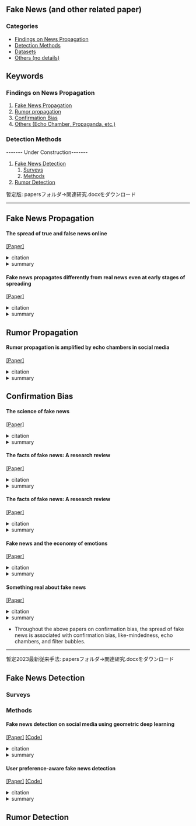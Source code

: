 Fake News (and other related paper)
---

### Categories
- [Findings on News Propagation](#findings-on-news-propagation)
- [Detection Methods](#detection-methods)
- [Datasets](https://github.com/S-K-KU/references/blob/main/papers/Datasets.md)
- [Others (no details)](https://github.com/S-K-KU/references/blob/main/papers/others_with_no_details/other_categories.md)

## Keywords

### Findings on News Propagation
1. [Fake News Propagation](#fake-news-propagation)
2. [Rumor propagation](#rumor-propagation)
3. [Confirmation Bias](#confirmation-bias)
4. [Others (Echo Chamber, Propaganda, etc.)](https://github.com/S-K-KU/references/blob/main/papers/others_with_no_details/Others_on_News_Propagation_and_Malicious_Behavior.md)

### Detection Methods 
------- Under Construction-------
1. [Fake News Detection](#fake-news-detection)
   1. [Surveys](#surveys)
   2. [Methods](#methods)
2. [Rumor Detection](#rumor-detection)

暫定版: papersフォルダ->関連研究.docxをダウンロード

---

[//]: # (### Title &#40;Conference or Journal&#41;)

[//]: # ()
[//]: # ([[Paper]]&#40;&#41;)

[//]: # ([[Code]]&#40;&#41;)

[//]: # ([[bibtex]]&#40;&#41;)

[//]: # ()
[//]: # (<details><summary>citation</summary><div>)
[//]: # (<details><summary>summary</summary><div>)

[//]: # (  )
[//]: # (    )

[//]: # (- 調査中
)

[//]: # (    )

[//]: # (  </div></details>  
  )

[//]: # (  ```)

[//]: # (  調査中)

[//]: # (  ```)

[//]: # (- Keywords : `keyword`)


## Fake News Propagation
#### The spread of true and false news online

[[Paper]](https://www.science.org/doi/10.1126/science.aap9559)

<details>
<summary>citation</summary>
- Soroush Vosoughi, Deb Roy, and Sinan Aral, "The spread of true and false news online," Science, vol.359, issue 6380, pp.1146-1151, 2018.
</details>
<details>
<summary>summary</summary>
- "Fake news involves more users and forms a deeper cascade of spread from one user to another than real news." Also provides other insights from statistical analysis of propagation graphs. Must read.
</details>  


#### Fake news propagates differently from real news even at early stages of spreading

[[Paper]](https://epjdatascience.springeropen.com/articles/10.1140/epjds/s13688-020-00224-z)

<details>
<summary>citation</summary>
- Zilong Zhao, Jichang Zhao, Yukie Sano, Orr Levy, Hideki Takayasu, Misako Takayasu, Daqing Li, Junjie Wu, and Shlomo Havlin, "Fake news propagates differently from real news even at early stages of spreading," EPJ Data Science, vol.9, no.7, 2020.
</details>
<details>
<summary>summary</summary>
- Suggests "suggests a tendency for users to connect with each other and not directly with the news source in the early stages of fake news dissemination." Also provides other insights from statistical analysis of propagation graphs. Must read for developers of early detection models.
</details>  


## Rumor Propagation
#### Rumor propagation is amplified by echo chambers in social media

[[Paper]](https://www.nature.com/articles/s41598-019-57272-3)

<details>
<summary>citation</summary>
- Daejin Choi, Selin Chun, Hyunchul Oh, Jinyoung Han, and Ted “Taekyoung” Kwon, "Rumor propagation is amplified by echo chambers in social media," Scientific Report, vol.10, no.310, 2018.
</details>
<details>
<summary>summary</summary>
- Explore the relationship between rumor propagation and echo chambers through propagation graph analysis. "The rumor cascades with echo chamber members tend to be larger, deeper, and wider than those without echo chamber members."
</details>  


## Confirmation Bias
#### The science of fake news

[[Paper]](https://www.science.org/doi/10.1126/science.aao2998)

<details>
<summary>citation</summary>
- David M. J. Lazer, Matthew A. Baum, Yochai Benkler, Adam J. Berinsky, Kelly M. Greenhill, Filippo Menczer, Miriam J. Metzger, Brendan Nyhan, Gordon Pennycook, David Rothschild, Michael Schudson, Steven A. Sloman, Cass R. Sunstein, Emily A. Thorson, Duncan J. Watts, and Jonathan L. Zittrain, "The science of fake news," Science, vol.359, issue 6380, pp.1094-1096, 2018.
</details>
<details>
<summary>summary</summary>
- Famous paper. Addresses the potential negative effects of fake news (thus the focus is on computational social science perspectives).
</details>  


#### The facts of fake news: A research review

[[Paper]](https://www.science.org/doi/10.1126/science.aao2998)

<details>
<summary>citation</summary>
- Edson C. Tandoc Jr., "The facts of fake news: A research review," Sociology Compass, vol.13, issue 9, 2019.
</details>
<details>
<summary>summary</summary>
- Demonstrate how the spread of fake news and its countermeasures have psychological effects on people
</details>


#### The facts of fake news: A research review

[[Paper]](https://www.science.org/doi/10.1126/science.aao2998)

<details>
<summary>citation</summary>
- Edson C. Tandoc Jr., "The facts of fake news: A research review," Sociology Compass, vol.13, issue 9, 2019.
</details>
<details>
<summary>summary</summary>
- Demonstrates that fake news is created to induce empathy, and suggests strategies for controlling the spread of fake news in the future, based on the observation that psychological and systemic factors that reinforce readers' emotions promote its spread.
</details>


#### Fake news and the economy of emotions

[[Paper]](https://www.tandfonline.com/doi/full/10.1080/21670811.2017.1345645)

<details>
<summary>citation</summary>
- Vian Bakir and Andrew McStay, "Fake news and the economy of emotions," Digital Journalism, vol.6, no.2, pp.154-175, 2018.
</details>
<details>
<summary>summary</summary>
- Demonstrates that fake news is created to induce empathy, and suggests strategies for controlling the spread of fake news in the future, based on the observation that psychological and systemic factors that reinforce readers' emotions promote its spread.
</details>


#### Something real about fake news

[[Paper]](https://www.tandfonline.com/doi/full/10.1080/21670811.2017.1345645)

<details>
<summary>citation</summary>
- Vian Bakir and Andrew McStay, "Fake news and the economy of emotions," Digital Journalism, vol.6, no.2, pp.154-175, 2018.
</details>
<details>
<summary>summary</summary>
- Argues that "mindfulness" will beat confirmation bias.
</details>


- Throughout the above papers on confirmation bias, the spread of fake news is associated with confirmation bias, like-mindedness, echo chambers, and filter bubbles.


---
暫定2023最新従来手法: papersフォルダ->関連研究.docxをダウンロード

## Fake News Detection 
### Surveys

### Methods
#### Fake news detection on social media using geometric deep learning

[[Paper]](https://arxiv.org/pdf/1902.06673.pdf)
[[Code]](https://github.com/safe-graph/GNN-FakeNews)

<details>
<summary>citation</summary>
- Federico Monti, Fabrizio Frasca, Davide Eynard, Damon Mannion, and Michael M. Bronstein, "Fake news detection on social media using geometric deep learning," arXiv preprint arXiv:1902.06673, 2019.
</details>
<details>
<summary>summary</summary>
- First study on propagation-based fake news detection methods using GNN
</details>


#### User preference-aware fake news detection

[[Paper]](https://dl.acm.org/doi/abs/10.1145/3404835.3462990)
[[Code]](https://github.com/safe-graph/GNN-FakeNews)

<details>
<summary>citation</summary>
- Yingtong Dou, Kai Shu, Congying Xia, Philip S. Yu, and Lichao Sun, "User preference-aware fake news detection," Proceedings of the 44th International ACM SIGIR Conference on Research and Development in Information Retrieval (SIGIR '21), pp.2051–2055, 2021. 
</details>
<details>
<summary>summary</summary>
- Extract user preferences based on confirmation bias from the average of recent tweets to improve the performance of context-based detection, including fusion with content-based detection
</details>


## Rumor Detection 
